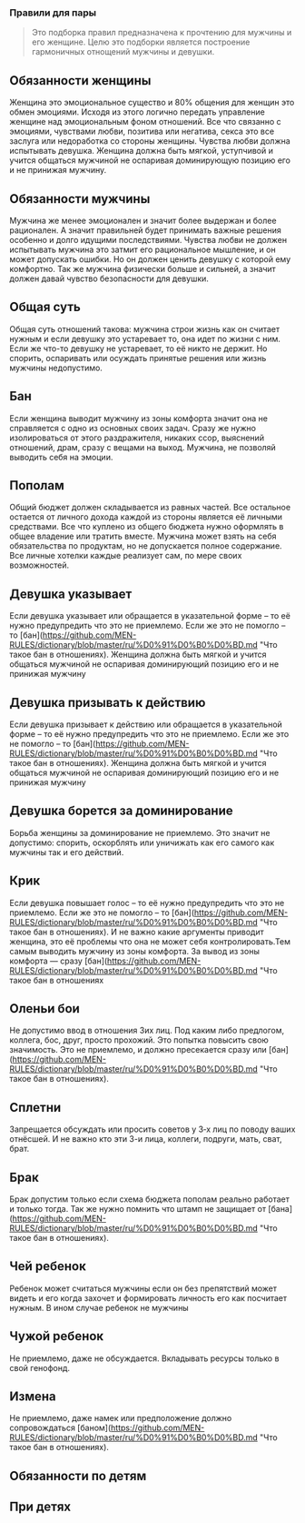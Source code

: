 ### Правили для пары

> Это подборка правил предназначена к прочтению для мужчины и его женщине.
> Целю это подборки является построение гармоничных отнощений мужчины и девушки.

## Обязанности женщины
Женщина это эмоциональное существо и 80% общения для женщин это обмен эмоциями. Исходя из этого логично передать управление женщине над эмоциональным фоном отношений.
Все что связанно с эмоциями, чувствами любви, позитива или негатива, секса это все заслуга или недоработка со стороны женщины.
Чувства любви должна испытывать девушка.
Женщина должна быть мягкой, уступчивой и учится общаться мужчиной не оспаривая доминирующую позицию его и не принижая мужчину.

## Обязанности мужчины
Мужчина же менее эмоционален и значит более выдержан и более рационален. А значит правильней будет принимать важные решения особенно и долго идущими последствиями.
Чувства любви не должен испытывать мужчина это затмит его рациональное мышление, и он может допускать ошибки. Но он должен ценить девушку с которой ему комфортно.
Так же мужчина физически больше и сильней, а значит должен давай чувство безопасности для девушки.

## Общая суть
Общая суть отношений такова: мужчина строи жизнь как он считает нужным и если девушку это устаревает то, она идет по жизни с ним. Если же что-то девушку не устаревает, то её никто не держит. Но спорить, оспаривать или осуждать принятые решения или жизнь мужчины недопустимо.

## Бан
Если женщина выводит мужчину из зоны комфорта значит она не справляется с одно из основных своих задач. Сразу же нужно изолироваться от этого раздражителя, никаких ссор, выяснений отношений, драм, сразу с вещами на выход. Мужчина, не позволяй выводить себя на эмоции.

## Пополам
Общий бюджет должен складывается из равных частей. Все остальное остается от личного дохода каждой из стороны является её личными средствами.
Все что куплено из общего бюджета нужно оформлять в общее владение или тратить вместе. Мужчина может взять на себя обязательства по продуктам, но не допускается полное содержание. Все личные хотелки каждые реализует сам, по мере своих возможностей.

## Девушка указывает
Если девушка указывает или обращается в указательной форме – то её нужно предупредить что это не приемлемо. Если же это не помогло – то [бан](https://github.com/MEN-RULES/dictionary/blob/master/ru/%D0%91%D0%B0%D0%BD.md "Что такое бан в отношениях). Женщина должна быть мягкой и учится общаться мужчиной не оспаривая доминирующий позицию его и не принижая мужчину

## Девушка призывать к действию
Если девушка призывает к действию или обращается в указательной форме – то её нужно предупредить что это не приемлемо. Если же это не помогло – то [бан](https://github.com/MEN-RULES/dictionary/blob/master/ru/%D0%91%D0%B0%D0%BD.md "Что такое бан в отношениях). Женщина должна быть мягкой и учится общаться мужчиной не оспаривая доминирующий позицию его и не принижая мужчину

## Девушка борется за доминирование
Борьба женщины за доминирование не приемлемо. Это значит не допустимо: спорить, оскорблять или уничижать как его самого как мужчины так и его действий.

## Крик
Если девушка повышает голос – то её нужно предупредить что это не приемлемо. Если же это не помогло – то [бан](https://github.com/MEN-RULES/dictionary/blob/master/ru/%D0%91%D0%B0%D0%BD.md "Что такое бан в отношениях). И не важно какие аргументы приводит женщина, это её проблемы что она не может себя контролировать.Тем самым выводить мужчину из зоны комфорта. За вывод из зоны комфорта — сразу [бан](https://github.com/MEN-RULES/dictionary/blob/master/ru/%D0%91%D0%B0%D0%BD.md "Что такое бан в отношениях

## Оленьи бои
Не допустимо ввод в отношения 3их лиц. Под каким либо предлогом, коллега, бос, друг, просто прохожий. Это попытка повысить свою значимость. Это не приемлемо, и должно пресекается сразу или [бан](https://github.com/MEN-RULES/dictionary/blob/master/ru/%D0%91%D0%B0%D0%BD.md "Что такое бан в отношениях).

## Сплетни
Запрещается обсуждать или просить советов у 3‑х лиц по поводу ваших отнёсшей. И не важно кто эти 3-и лица, коллеги, подруги, мать, сват, брат.

## Брак
Брак допустим только если схема бюджета пополам реально работает и только тогда. Так же нужно помнить что штамп не защищает от [бана](https://github.com/MEN-RULES/dictionary/blob/master/ru/%D0%91%D0%B0%D0%BD.md "Что такое бан в отношениях).

## Чей ребенок
Ребенок может считаться мужчины если он без препятствий может видеть и его когда захочет и формировать личность его как посчитает нужным. В ином случае ребенок не мужчины

## Чужой ребенок 
Не приемлемо, даже не обсуждается. Вкладывать ресурсы только в свой генофонд.

## Измена
Не приемлемо, даже намек или предположение должно сопровождаться [баном](https://github.com/MEN-RULES/dictionary/blob/master/ru/%D0%91%D0%B0%D0%BD.md "Что такое бан в отношениях).

## Обязанности по детям

## При детях
